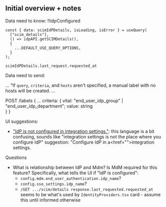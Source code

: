 ## Initial overview + notes

Data need to know:
  !!idpConfigured
  ```
  const { data: scimIdPDetails, isLoading, isError } = useQuery(
    ["scim_details"],
    () => idpAPI.getSCIMDetails(),
    {
      ...DEFAULT_USE_QUERY_OPTIONS,
    }
  );
  ```
  `scimIdPDetails.last_request.requested_at`


Data need to send:

  ...
  "If `query`, `criteria`, and `hosts` aren't specified, a manual label with no hosts will be created.
  ...

  POST /labels
    {
      ...
      criteria: {
        vital: "end_user_idp_group" | "end_user_idp_department";
        value: string      
      }
    }

UI suggestions:

- ["IdP is not configured in integration
  settings."](https://www.figma.com/design/cGSVuzQvRaF4uHejqpM74K/-23899-Add-labels-based-on-end-user-s-IdP-information?node-id=5415-16469&t=ZxZOyk7eOIChor1A-1):
  this language is a bit confusing, sounds like "integration settings is not the place where you
  configure IdP" suggestion: "Configure IdP in a<href="<path>">integration settings</a>.

Questions
- What is relationship between IdP and Mdm? Is MdM required for this feature? Specifically, what
  tells the UI if "IdP is configured":
    - `config.mdm.end_user_authentication.idp_name`? 
    - `config.sso_settings.idp_name`?
    - `/GET .../scim/details response.last_requested.requested_at` seems to be what's used by
      `IdentityProviders.tsx` card - assume this until informed otherwise